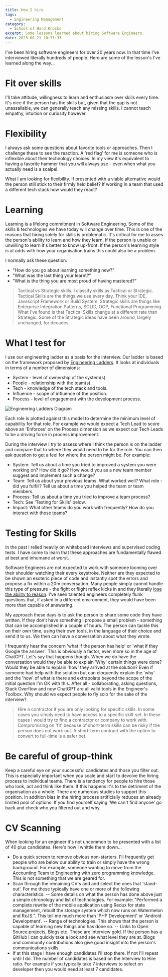 ```yaml
---
title: How I hire
tags:
  - Engineering Management
category:
  - School of Hard Knocks
excerpt: Some lessons learned about hiring Software Engineers.
date: 2023-06-21 10:31:33
---
```



I've been hiring software engineers for over 20 years now. In that time I've interviewed literally hundreds of people. Here are some of the lesson's I've learned along the way...

# Fit over skills
I'll take attitude, willingness to learn and enthusiasm over skills every time. It's nice if the person has the skills but, given that the gap is not unassailable, we can generally teach any missing skills. I cannot teach empathy, intuition or curiosity however.

# Flexibility
I always ask some questions about favorite tools or approaches. Then I challenge these to see the reaction. A 'red flag' for me is someone who is inflexible about their technology choices. In my view it's equivalent to having a favorite hammer that you will always use - even when what you actually need is a scalpel. 

What I am looking for flexibility. If presented with a viable alternative would the person still stick to their firmly held belief? If working in a team that used a different tech stack how would they react?

# Learning
Learning is a lifelong commitment in Software Engineering. Some of the skills & technologies we have today will change over time. This is one of the reasons that hiring solely for skills is problematic. It's critical for me to asses the person's ability to learn and how they learn. If the person is unable or unwilling to learn it's better to know up-front. If the person's learning style is at odds with how your organisation trains this could also be a problem.

 I normally ask these question:
- "How do you go about learning something new?"
- "What was the last thing your learnt?"
- "What is the thing you are most proud of having mastered?"

> Tactical vs Strategic skills. I classify skills as Tactical or Strategic. Tactical Skills are the things we use every day. Think your IDE, Javascript Framework or Build System. Strategic skills are things like Enterprise Integration Patterns, SOLID, OOP, Functional Programming. What I've found is that Tactical Skills change at a different rate than Strategic. Some of the Strategic ideas have been around, largely unchanged, for decades.

# What I test for
I use our engineering ladder as a basis for the interview. Our ladder is based on the framework proposed by [Engineering Ladders](http://www.engineeringladders.com/). It looks at individuals in terms of a number of dimensions:

- System - level of ownership of the system(s).
- People - relationship with the team(s).
- Tech - knowledge of the tech stack and tools.
- Influence - scope of influence of the position.
- Process - level of engagement with the development process.

![Engineering Ladders Diagram](https://www.engineeringladders.com/charts/template.png)

Each role is plotted against this model to determine the minimum level of capability for that role. For example we would expect a Tech Lead to score above an 'Enforces' on the Process dimension as we expect our Tech Leads to be a driving force in process improvement.


During the interview I try to assess where I think the person is on the ladder and compare that to where they would need to be for the role. You can then ask question to get a feel for where the person might be. For example:


- System: Tell us about a time you tried to improved a system you were working on? How did it go? How would you as a new team member suggest and implement such a change?
- Team: Tell us about your previous teams. What worked well? What role - did you fulfill? Tell us about a time you helped the team or team members. 
- Process: Tell us about a time you tried to improve a team process?
- Tech: See 'Testing for Skills' below.
- Impact: What other teams do you work with frequently? How do you interact with those teams?

# Testing for Skills
In the past I relied heavily on whiteboard interviews and supervised coding tests. I have come to learn that these approaches are fundamentally flawed at best and inhumane at worst. 

Software Engineers are not expected to work with someone looming over their shoulder watching their every keystroke. Neither are they expected to be shown an esoteric piece of code and instantly spot the errors and propose a fix within a 20m conversation. Many people simply cannot handle this type of pressure - the fight or flight reflex kicks in and they literally [lose the ability to reason](https://www.medicalnewstoday.com/articles/amygdala-hijack#summary). I've seen talented engineers completely flunk questions that, if asked in a different environment, they would have been more than capable of answering.

My approach these days is to ask the person to share some code they have written. If they don't have something I propose a small problem - something that can be accomplished in a couple of hours. The person can tackle this on their own time, using their own tools, in the language of their choice and send it to us. We then can have a conversation about what they wrote.

I frequently hear the concern 'what if the person has help' or 'what if they Google the answer'. This is obviously a factor, even more so in the age of ChatGPT. Let's say that happens though.  When we do have the conversation would they be able to explain 'Why' certain things were done? Would they be able to explain 'how' they arrived at the solution? Even if someone had help with the solution but can eloquently explain the 'why' and the 'how' of what is there and extrapolate beyond the scope of the initial question I'm OK with this. After all - collaborating, asking questions, Stack Overflow and now ChatGPT are all valid tools in the Engineer's Toolbox. Why should we expect people to fly solo for the sake of the interview?

> Hire a contractor if you are only looking for specific skills. In some cases you simply need to have access to a specific skill-set. In these cases I would try to find a contractor or company to work with. Compromising on 'fit' because of short-term skills can be risky if the person does not work out. A short-term contract with the option to convert to full-time is a safer bet. 

# Be careful of group-think
Keep a careful eye on your successful candidates and those you filter out. This is especially important when you scale and start to devolve the hiring process to individual teams. There is a tendency for people to hire those who look, act and think like them. If this happens it's to the detriment of the organisation as a whole. There are numerous studies to support this position. In addition bias in the hiring process artificially reduces an already limited pool of options. If you find yourself saying 'We can't find anyone' go back and check who you filtered out and why.

# CV Scanning
When looking for an engineer it's not uncommon to be presented with a list of 40 plus candidates. Here's how I whittle them down...

- Do a quick screen to remove obvious non-starters. I'll frequently get people who are below our ability to train or simply have the wrong background. For example, someone wanting to move from the Accounting Team to Engineering with zero programming knowledge. This is not something that we are geared for.
- Scan through the remaining CV's and and select the ones that 'stand-out'. For me these typically have one or more of the following characteristics:
 -- Some details on what the person has done above just a simple chronology and list of technologies. For example: "Performed a complete rewrite of the mobile application using Redux for state management, rebuilt the storage system which now runs on Watermelon and RxJS.". This tell me much more than 'PHP Development' or 'Android Development'.
 -- Range of technologies. This shows that the person is capable of learning new things and has done so.
 -- Links to Open Source projects, Blogs etc. These are interview gold. If the person has a GitHub I can quickly take a look and see what level they are at. Blogs and community contributions also give good insight into the person's communications skills.
 - If at this stage I have enough candidates I'll stop there. If not I'll repeat until I do. The number of candidates is based on the Interview to Hire ratio. For example if you typically take 7 interviews to select on developer then you would need at least 7 candidates.

 






